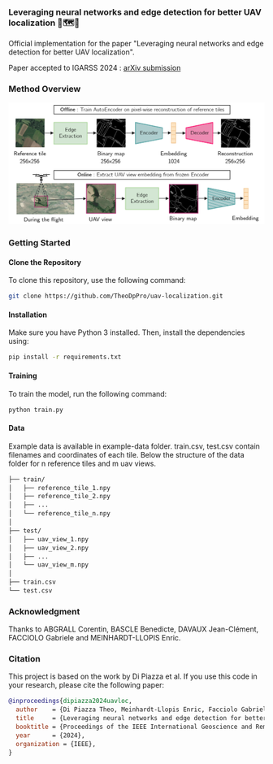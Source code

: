 ### Leveraging neural networks and edge detection for better UAV localization 🚁🗺️📍
Official implementation for the paper "Leveraging neural networks and edge detection for better UAV localization".

Paper accepted to IGARSS 2024 : [arXiv submission](https://arxiv.org/submit/5505657/view)

### Method Overview

<img src="https://github.com/TheoDpPro/uav-localization/blob/main/figures/overview_method_final.png" alt="Method overview" width="600">

### Getting Started

#### Clone the Repository

To clone this repository, use the following command:

```bash
git clone https://github.com/TheoDpPro/uav-localization.git
```

#### Installation

Make sure you have Python 3 installed. Then, install the dependencies using:

```bash
pip install -r requirements.txt
```

#### Training

To train the model, run the following command:

```bash
python train.py
```

#### Data

Example data is available in example-data folder.
train.csv, test.csv contain filenames and coordinates of each tile.
Below the structure of the data folder for n reference tiles and m uav views.

```bash
├── train/
│   ├── reference_tile_1.npy
│   ├── reference_tile_2.npy
│   ├── ...
│   └── reference_tile_n.npy
│
├── test/
│   ├── uav_view_1.npy
│   ├── uav_view_2.npy
│   ├── ...
│   └── uav_view_m.npy
│
├── train.csv
└── test.csv
```

### Acknowledgment

Thanks to ABGRALL Corentin, BASCLE Benedicte, DAVAUX Jean-Clément, FACCIOLO Gabriele and MEINHARDT-LLOPIS Enric.

### Citation

This project is based on the work by Di Piazza et al. If you use this code in your research, please cite the following paper:

```BibTeX
@inproceedings{dipiazza2024uavloc,
  author    = {Di Piazza Theo, Meinhardt-Llopis Enric, Facciolo Gabriele, Bascle Benedicte, Abgrall Corentin and Devaux Jean-Clement},
  title     = {Leveraging neural networks and edge detection for better UAV localization},
  booktitle = {Proceedings of the IEEE International Geoscience and Remote Sensing Symposium (IGARSS)},
  year      = {2024},
  organization = {IEEE},
}
```
